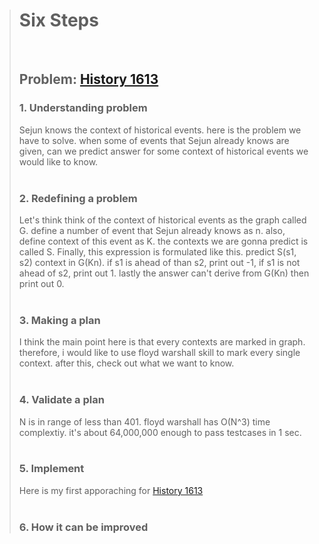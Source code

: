 > # Six Steps
> <br /> 
>
> ## Problem: [History 1613](https://www.acmicpc.net/problem/1613) 
>
> ### 1. Understanding problem
>  Sejun knows the context of historical events. here is the problem we have to solve.
  when some of events that Sejun already knows are given, can we predict answer for some context of 
  historical events we would like to know.
> <br />
> <br />
> ### 2. Redefining a problem
>  Let's think think of the context of historical events as the graph called G. define a number of event 
  that Sejun already knows as n. also, define context of this event as K. the contexts we are gonna predict 
  is called S. Finally, this expression is formulated like this. predict S(s1, s2) context in G(Kn). if s1 is 
  ahead of than s2, print out -1, if s1 is not ahead of s2, print out 1. lastly the answer can't derive from 
  G(Kn) then print out 0. 
> <br />
> <br />
> ### 3. Making a plan
>  I think the main point here is that every contexts are marked in graph. therefore, i would like to use floyd
  warshall skill to mark every single context. after this, check out what we want to know.
> <br />
> <br />
> ### 4. Validate a plan
>  N is in range of less than 401. floyd warshall has O(N^3) time complextiy. it's about 64,000,000 enough to 
  pass testcases in 1 sec.
> <br />
> <br />
> ### 5. Implement
>  Here is my first apporaching for [History 1613](https://github.com/DevStevenLee/Algorithm/blob/master/FloydWarshall/History_1613/History_1613_Steven.java)
> <br /> 
> <br />
> ### 6. How it can be improved
>
>
>

